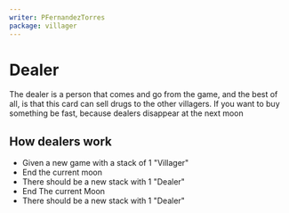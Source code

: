 ```yaml
---
writer: PFernandezTorres
package: villager
---
```


# Dealer

The dealer is a person that comes and go from the game, and the best of all, is that this card can sell drugs to the other villagers.
If you want to buy something be fast, because dealers disappear at the next moon

## How dealers work

 * Given a new game with a stack of 1 "Villager"
 * End the current moon
 * There should be a new stack with 1 "Dealer"
 * End The current Moon
 * There should be a new stack with 1 "Dealer"
